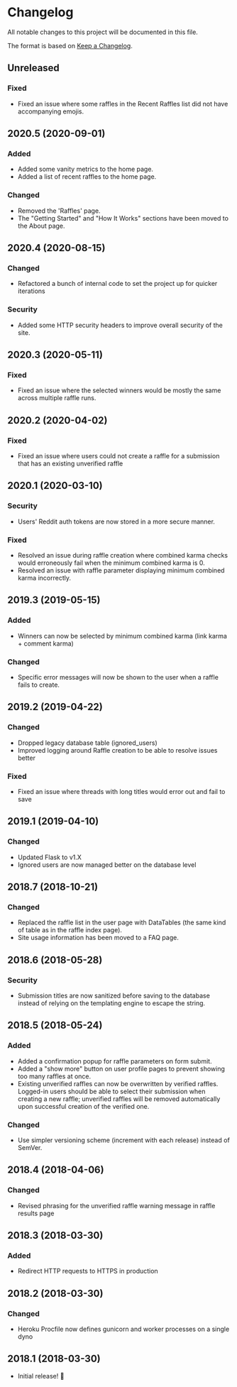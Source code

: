 # Changelog

All notable changes to this project will be documented in this file.

The format is based on [Keep a Changelog](http://keepachangelog.com/en/1.0.0/).

## Unreleased

### Fixed

- Fixed an issue where some raffles in the Recent Raffles list did not have accompanying emojis.

## 2020.5 (2020-09-01)

### Added

- Added some vanity metrics to the home page.
- Added a list of recent raffles to the home page.

### Changed

- Removed the 'Raffles' page.
- The "Getting Started" and "How It Works" sections have been moved to the About page.

## 2020.4 (2020-08-15)

### Changed

- Refactored a bunch of internal code to set the project up for quicker iterations

### Security

- Added some HTTP security headers to improve overall security of the site.

## 2020.3 (2020-05-11)

### Fixed

- Fixed an issue where the selected winners would be mostly the same across multiple raffle runs.

## 2020.2 (2020-04-02)

### Fixed

- Fixed an issue where users could not create a raffle for a submission that has an existing unverified raffle

## 2020.1 (2020-03-10)

### Security

- Users' Reddit auth tokens are now stored in a more secure manner.

### Fixed

- Resolved an issue during raffle creation where combined karma checks would erroneously fail when the minimum combined karma is 0.
- Resolved an issue with raffle parameter displaying minimum combined karma incorrectly.

## 2019.3 (2019-05-15)

### Added

- Winners can now be selected by minimum combined karma (link karma + comment karma)

### Changed

- Specific error messages will now be shown to the user when a raffle fails to create.

## 2019.2 (2019-04-22)

### Changed

- Dropped legacy database table (ignored_users)
- Improved logging around Raffle creation to be able to resolve issues better

### Fixed

- Fixed an issue where threads with long titles would error out and fail to save

## 2019.1 (2019-04-10)

### Changed

- Updated Flask to v1.X
- Ignored users are now managed better on the database level

## 2018.7 (2018-10-21)

### Changed

- Replaced the raffle list in the user page with DataTables (the same kind of table as in the raffle index page).
- Site usage information has been moved to a FAQ page.

## 2018.6 (2018-05-28)

### Security

- Submission titles are now sanitized before saving to the database instead of relying on the templating engine to escape the string.

## 2018.5 (2018-05-24)

### Added

- Added a confirmation popup for raffle parameters on form submit.
- Added a "show more" button on user profile pages to prevent showing too many raffles at once.
- Existing unverified raffles can now be overwritten by verified raffles. Logged-in users should be able to select their submission when creating a new raffle; unverified raffles will be removed automatically upon successful creation of the verified one.

### Changed

- Use simpler versioning scheme (increment with each release) instead of SemVer.

## 2018.4 (2018-04-06)

### Changed

- Revised phrasing for the unverified raffle warning message in raffle results page

## 2018.3 (2018-03-30)

### Added

- Redirect HTTP requests to HTTPS in production

## 2018.2 (2018-03-30)

### Changed

- Heroku Procfile now defines gunicorn and worker processes on a single dyno

## 2018.1 (2018-03-30)

- Initial release! :tada:
